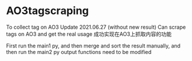 # AO3tagscraping
To collect tag on AO3
Update 2021.06.27 (without new result)
Can scrape tags on AO3 and get the real usage
成功实现在AO3上抓取内容的功能

First run the main1 py, and then merge and sort the result manually, and then run the main2 py
output functions need to be modified
